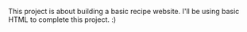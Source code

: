 This project is about building a basic recipe website.
I'll be using basic HTML to complete this project. :)
